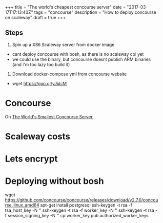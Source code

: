 +++
title = "The world's cheapest concourse server"
date = "2017-03-17T17:13:40Z"
tags = "concourse"
description = "How to deploy concourse on scaleway"
draft = true
+++

## Steps

1. Spin up a X86 Scaleway server from docker image
  - cant deploy concourse with bosh, as there is no scaleway cpi yet
  - we could use the binary, but concourse doesnt publish ARM binaries (and I'm too lazy too build it)
1. Download docker-compose yml from concourse website
  - wget https://goo.gl/yJidcM

# Concourse

On [The World's Smallest Concourse Server](http://engineering.pivotal.io/post/worlds-smallest-concourse-server/), 

# Scaleway costs

# Lets encrypt

# Deploying without bosh


wget https://github.com/concourse/concourse/releases/download/v2.7.0/concourse_linux_amd64
apt-get install postgresql
ssh-keygen -t rsa -f tsa_host_key -N ''
ssh-keygen -t rsa -f worker_key -N ''
ssh-keygen -t rsa -f session_signing_key -N ''
cp worker_key.pub authorized_worker_keys

